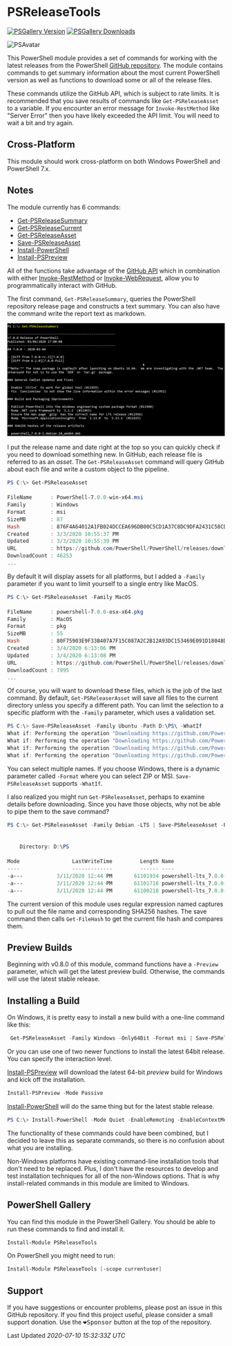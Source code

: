 # PSReleaseTools

[![PSGallery Version](https://img.shields.io/powershellgallery/v/PSReleaseTools.png?style=for-the-badge&logo=powershell&label=PowerShell%20Gallery)](https://www.powershellgallery.com/packages/PSReleaseTools/) [![PSGallery Downloads](https://img.shields.io/powershellgallery/dt/PSReleaseTools.png?style=for-the-badge&label=Downloads)](https://www.powershellgallery.com/packages/PSReleaseTools/)

![PSAvatar](images/Powershell_avatar.ico)

This PowerShell module provides a set of commands for working with the latest releases from the PowerShell [GitHub repository](https://github.com/PowerShell/PowerShell). The module contains commands to get summary information about the most current PowerShell version as well as functions to download some or all of the release files.

These commands utilize the GitHub API, which is subject to rate limits. It is recommended that you save results of commands like `Get-PSReleaseAsset` to a variable. If you encounter an error message for `Invoke-RestMethod` like "Server Error" then you have likely exceeded the API limit. You will need to wait a bit and try again.

## Cross-Platform

This module should work cross-platform on both Windows PowerShell and PowerShell 7.x.

## Notes

The module currently has 6 commands:

- [Get-PSReleaseSummary](Docs/Get-PSReleaseSummary.md)
- [Get-PSReleaseCurrent](Docs/Get-PSReleaseCurrent.md)
- [Get-PSReleaseAsset](Docs/Get-PSReleaseAsset.md)
- [Save-PSReleaseAsset](Docs/Save-PSReleaseAsset.md)
- [Install-PowerShell](Docs/Install-PowerShell.md)
- [Install-PSPreview](Docs/Install-PSPreview.md)

All of the functions take advantage of the [GitHub API](https://developer.github.com/v3/ "learn more about the API") which in combination with either [Invoke-RestMethod](http://go.microsoft.com/fwlink/?LinkID=217034) or [Invoke-WebRequest](http://go.microsoft.com/fwlink/?LinkID=217035), allow you to programmatically interact with GitHub.

The first command, `Get-PSReleaseSummary`, queries the PowerShell repository release page and constructs a text summary. You can also have the command write the report text as markdown.

![get-psreleasesummary.png](/images/get-psreleasesummary.png)

I put the release name and date right at the top so you can quickly check if you need to download something new. In GitHub, each release file is referred to as an *asset*. The `Get-PSReleaseAsset` command will query GitHub about each file and write a custom object to the pipeline.

```powershell
PS C:\> Get-PSReleaseAsset

FileName      : PowerShell-7.0.0-win-x64.msi
Family        : Windows
Format        : msi
SizeMB        : 87
Hash          : 876F4A64012A1FB024DCCEA696DB00C5CD1A37C8DC9DFA2431C58CDF9F82950B
Created       : 3/3/2020 10:55:37 PM
Updated       : 3/3/2020 10:55:39 PM
URL           : https://github.com/PowerShell/PowerShell/releases/download/v7.0.0/PowerShell-7.0.0-win-x64.msi
DownloadCount : 46253
...
```

By default it will display assets for all platforms, but I added a `-Family` parameter if you want to limit yourself to a single entry like MacOS.

```powershell
PS C:\> Get-PSReleaseAsset -Family MacOS

FileName      : powershell-7.0.0-osx-x64.pkg
Family        : MacOS
Format        : pkg
SizeMB        : 55
Hash          : 80F75903E9F33B407A7F15C087A2C2B12A93DC153469E091D18048D01080085E
Created       : 3/4/2020 6:13:06 PM
Updated       : 3/4/2020 6:13:08 PM
URL           : https://github.com/PowerShell/PowerShell/releases/download/v7.0.0/powershell-7.0.0-osx-x64.pkg
DownloadCount : 7995
...
```

Of course, you will want to download these files, which is the job of the last command. By default, `Get-PSReleaserAsset` will save all files to the current directory unless you specify a different path. You can limit the selection to a specific platform with the `-Family` parameter, which uses a validation set.

```powershell
PS C:\> Save-PSReleaseAsset -Family Ubuntu -Path D:\PS\ -WhatIf
What if: Performing the operation "Downloading https://github.com/PowerShell/PowerShell/releases/download/v7.0.0/powershell-lts_7.0.0-1.ubuntu.16.04_amd64.deb" on target "D:\PS\powershell-lts_7.0.0-1.ubuntu.16.04_amd64.deb".
What if: Performing the operation "Downloading https://github.com/PowerShell/PowerShell/releases/download/v7.0.0/powershell-lts_7.0.0-1.ubuntu.18.04_amd64.deb" on target "D:\PS\powershell-lts_7.0.0-1.ubuntu.18.04_amd64.deb".
What if: Performing the operation "Downloading https://github.com/PowerShell/PowerShell/releases/download/v7.0.0/powershell_7.0.0-1.ubuntu.16.04_amd64.deb" on target "D:\PS\powershell_7.0.0-1.ubuntu.16.04_amd64.deb".
What if: Performing the operation "Downloading https://github.com/PowerShell/PowerShell/releases/download/v7.0.0/powershell_7.0.0-1.ubuntu.18.04_amd64.deb" on target "D:\PS\powershell_7.0.0-1.ubuntu.18.04_amd64.deb".
```

You can select multiple names. If you choose Windows, there is a dynamic parameter called `-Format` where you can select ZIP or MSI. `Save-PSReleaseAsset` supports `-WhatIf`.

I also realized you might run `Get-PSReleaseAsset`, perhaps to examine details before downloading. Since you have those objects, why not be able to pipe them to the save command?

```powershell
PS C:\> Get-PSReleaseAsset -Family Debian -LTS | Save-PSReleaseAsset -Path D:\PS\ -Passthru


    Directory: D:\PS

Mode                 LastWriteTime         Length Name
----                 -------------         ------ ----
-a---           3/11/2020 12:44 PM       61101934 powershell-lts_7.0.0-1.debian.10_amd64.deb
-a---           3/11/2020 12:44 PM       61101718 powershell-lts_7.0.0-1.debian.11_amd64.deb
-a---           3/11/2020 12:44 PM       61100218 powershell-lts_7.0.0-1.debian.9_amd64.deb
```

The current version of this module uses regular expression named captures to pull out the file name and corresponding SHA256 hashes. The save command then calls `Get-FileHash` to get the current file hash and compares them.

## Preview Builds

Beginning with v0.8.0 of this module, command functions have a `-Preview` parameter, which will get the latest preview build. Otherwise, the commands will use the latest stable release.

## Installing a Build

On Windows, it is pretty easy to install a new build with a one-line command like this:

```powershell
 Get-PSReleaseAsset -Family Windows -Only64Bit -Format msi | Save-PSReleaseAsset -Path d:\temp -Passthru | Invoke-Item
```

Or you can use one of two newer functions to install the latest 64bit release. You can specify the interaction level.

 [Install-PSPreview](/Docs/Install-PSPreview.md) will download the latest 64-bit _*preview*_ build for Windows and kick off the installation.

 ```powershell
Install-PSPreview -Mode Passive
 ```

 [Install-PowerShell](/Docs/Install-PowerShell.md) will do the same thing but for the latest stable release.

```powershell
PS C:\> Install-PowerShell -Mode Quiet -EnableRemoting -EnableContextMenu
```

The functionality of these commands could have been combined, but I decided to leave this as separate commands, so there is no confusion about what you are installing.

Non-Windows platforms have existing command-line installation tools that don't need to be replaced. Plus, I don't have the resources to develop and test installation techniques for all of the non-Windows options. That is why install-related commands in this module are limited to Windows.

## PowerShell Gallery

You can find this module in the PowerShell Gallery. You should be able to run these commands to find and install it.

```powershell
Install-Module PSReleaseTools
```

On PowerShell you might need to run:

```powershell
Install-Module PSReleaseTools [-scope currentuser]
```

## Support

If you have suggestions or encounter problems, please post an issue in this GitHub repository. If you find this project useful, please consider a small support donation. Use the <kbd>:heart:Sponsor</kbd> button at the top of the repository.

Last Updated *2020-07-10 15:32:33Z UTC*

